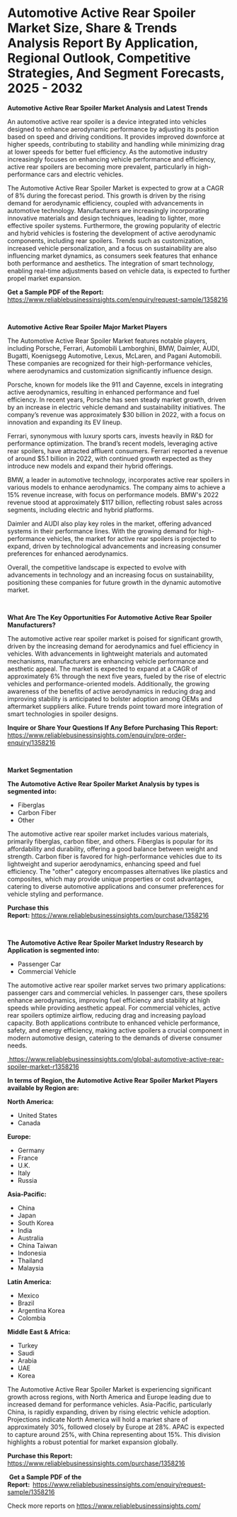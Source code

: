 <p><h1>Automotive Active Rear Spoiler Market Size, Share & Trends Analysis Report By Application, Regional Outlook, Competitive Strategies, And Segment Forecasts, 2025 - 2032</h1></p><p><strong>Automotive Active Rear Spoiler Market Analysis and Latest Trends</strong></p>
<p><p>An automotive active rear spoiler is a device integrated into vehicles designed to enhance aerodynamic performance by adjusting its position based on speed and driving conditions. It provides improved downforce at higher speeds, contributing to stability and handling while minimizing drag at lower speeds for better fuel efficiency. As the automotive industry increasingly focuses on enhancing vehicle performance and efficiency, active rear spoilers are becoming more prevalent, particularly in high-performance cars and electric vehicles.</p><p>The Automotive Active Rear Spoiler Market is expected to grow at a CAGR of 8% during the forecast period. This growth is driven by the rising demand for aerodynamic efficiency, coupled with advancements in automotive technology. Manufacturers are increasingly incorporating innovative materials and design techniques, leading to lighter, more effective spoiler systems. Furthermore, the growing popularity of electric and hybrid vehicles is fostering the development of active aerodynamic components, including rear spoilers. Trends such as customization, increased vehicle personalization, and a focus on sustainability are also influencing market dynamics, as consumers seek features that enhance both performance and aesthetics. The integration of smart technology, enabling real-time adjustments based on vehicle data, is expected to further propel market expansion.</p></p>
<p><strong>Get a Sample PDF of the Report:&nbsp;</strong> <a href="https://www.reliablebusinessinsights.com/enquiry/request-sample/1358216?utm_campaign=2735&utm_medium=2&utm_source=Github&utm_content=ia&utm_term=30032025&utm_id=automotive-active-rear-spoiler">https://www.reliablebusinessinsights.com/enquiry/request-sample/1358216</a></p>
<p>&nbsp;</p>
<p><strong>Automotive Active Rear Spoiler Major Market Players</strong></p>
<p><p>The Automotive Active Rear Spoiler Market features notable players, including Porsche, Ferrari, Automobili Lamborghini, BMW, Daimler, AUDI, Bugatti, Koenigsegg Automotive, Lexus, McLaren, and Pagani Automobili. These companies are recognized for their high-performance vehicles, where aerodynamics and customization significantly influence design.</p><p>Porsche, known for models like the 911 and Cayenne, excels in integrating active aerodynamics, resulting in enhanced performance and fuel efficiency. In recent years, Porsche has seen steady market growth, driven by an increase in electric vehicle demand and sustainability initiatives. The company’s revenue was approximately $30 billion in 2022, with a focus on innovation and expanding its EV lineup.</p><p>Ferrari, synonymous with luxury sports cars, invests heavily in R&D for performance optimization. The brand’s recent models, leveraging active rear spoilers, have attracted affluent consumers. Ferrari reported a revenue of around $5.1 billion in 2022, with continued growth expected as they introduce new models and expand their hybrid offerings.</p><p>BMW, a leader in automotive technology, incorporates active rear spoilers in various models to enhance aerodynamics. The company aims to achieve a 15% revenue increase, with focus on performance models. BMW's 2022 revenue stood at approximately $117 billion, reflecting robust sales across segments, including electric and hybrid platforms.</p><p>Daimler and AUDI also play key roles in the market, offering advanced systems in their performance lines. With the growing demand for high-performance vehicles, the market for active rear spoilers is projected to expand, driven by technological advancements and increasing consumer preferences for enhanced aerodynamics.</p><p>Overall, the competitive landscape is expected to evolve with advancements in technology and an increasing focus on sustainability, positioning these companies for future growth in the dynamic automotive market.</p></p>
<p>&nbsp;</p>
<p><strong>What Are The Key Opportunities For Automotive Active Rear Spoiler Manufacturers?</strong></p>
<p><p>The automotive active rear spoiler market is poised for significant growth, driven by the increasing demand for aerodynamics and fuel efficiency in vehicles. With advancements in lightweight materials and automated mechanisms, manufacturers are enhancing vehicle performance and aesthetic appeal. The market is expected to expand at a CAGR of approximately 6% through the next five years, fueled by the rise of electric vehicles and performance-oriented models. Additionally, the growing awareness of the benefits of active aerodynamics in reducing drag and improving stability is anticipated to bolster adoption among OEMs and aftermarket suppliers alike. Future trends point toward more integration of smart technologies in spoiler designs.</p></p>
<p><strong>Inquire or Share Your Questions If Any Before Purchasing This Report:</strong> <a href="https://www.reliablebusinessinsights.com/enquiry/pre-order-enquiry/1358216?utm_campaign=2735&utm_medium=2&utm_source=Github&utm_content=ia&utm_term=30032025&utm_id=automotive-active-rear-spoiler">https://www.reliablebusinessinsights.com/enquiry/pre-order-enquiry/1358216</a></p>
<p>&nbsp;</p>
<p><strong>Market Segmentation</strong></p>
<p><strong>The Automotive Active Rear Spoiler Market Analysis by types is segmented into:</strong></p>
<p><ul><li>Fiberglas</li><li>Carbon Fiber</li><li>Other</li></ul></p>
<p><p>The automotive active rear spoiler market includes various materials, primarily fiberglas, carbon fiber, and others. Fiberglas is popular for its affordability and durability, offering a good balance between weight and strength. Carbon fiber is favored for high-performance vehicles due to its lightweight and superior aerodynamics, enhancing speed and fuel efficiency. The "other" category encompasses alternatives like plastics and composites, which may provide unique properties or cost advantages, catering to diverse automotive applications and consumer preferences for vehicle styling and performance.</p></p>
<p><strong>Purchase this Report:&nbsp;</strong><a href="https://www.reliablebusinessinsights.com/purchase/1358216?utm_campaign=2735&utm_medium=2&utm_source=Github&utm_content=ia&utm_term=30032025&utm_id=automotive-active-rear-spoiler">https://www.reliablebusinessinsights.com/purchase/1358216</a></p>
<p>&nbsp;</p>
<p><strong>The Automotive Active Rear Spoiler Market Industry Research by Application is segmented into:</strong></p>
<p><ul><li>Passenger Car</li><li>Commercial Vehicle</li></ul></p>
<p><p>The automotive active rear spoiler market serves two primary applications: passenger cars and commercial vehicles. In passenger cars, these spoilers enhance aerodynamics, improving fuel efficiency and stability at high speeds while providing aesthetic appeal. For commercial vehicles, active rear spoilers optimize airflow, reducing drag and increasing payload capacity. Both applications contribute to enhanced vehicle performance, safety, and energy efficiency, making active spoilers a crucial component in modern automotive design, catering to the demands of diverse consumer needs.</p></p>
<p><a href="https://www.reliablebusinessinsights.com/global-automotive-active-rear-spoiler-market-r1358216?utm_campaign=2735&utm_medium=2&utm_source=Github&utm_content=ia&utm_term=30032025&utm_id=automotive-active-rear-spoiler">&nbsp;https://www.reliablebusinessinsights.com/global-automotive-active-rear-spoiler-market-r1358216</a></p>
<p><strong>In terms of Region, the Automotive Active Rear Spoiler Market Players available by Region are:</strong></p>
<p>
    <p> <strong> North America: </strong>
        <ul>
            <li>United States</li>
            <li>Canada</li>
        </ul>
        </p> 
    <p> <strong> Europe: </strong>
        <ul>
            <li>Germany</li>
            <li>France</li>
            <li>U.K.</li>
            <li>Italy</li>
            <li>Russia</li>
        </ul>
        </p> 
    <p> <strong> Asia-Pacific: </strong>
        <ul>
            <li>China</li>
            <li>Japan</li>
            <li>South Korea</li>
            <li>India</li>
            <li>Australia</li>
            <li>China Taiwan</li>
            <li>Indonesia</li>
            <li>Thailand</li>
            <li>Malaysia</li>
        </ul>
        </p> 
    <p> <strong> Latin America: </strong>
        <ul>
            <li>Mexico</li>
            <li>Brazil</li>
            <li>Argentina Korea</li>
            <li>Colombia</li>
        </ul>
        </p> 
    <p> <strong> Middle East & Africa: </strong>
        <ul>
            <li>Turkey</li>
            <li>Saudi</li>
            <li>Arabia</li>
            <li>UAE</li>
            <li>Korea</li>
        </ul>
    </p>
    </p>
<p><p>The Automotive Active Rear Spoiler Market is experiencing significant growth across regions, with North America and Europe leading due to increased demand for performance vehicles. Asia-Pacific, particularly China, is rapidly expanding, driven by rising electric vehicle adoption. Projections indicate North America will hold a market share of approximately 30%, followed closely by Europe at 28%. APAC is expected to capture around 25%, with China representing about 15%. This division highlights a robust potential for market expansion globally.</p></p>
<p><strong>Purchase this Report: </strong><a href="https://www.reliablebusinessinsights.com/purchase/1358216?utm_campaign=2735&utm_medium=2&utm_source=Github&utm_content=ia&utm_term=30032025&utm_id=automotive-active-rear-spoiler">https://www.reliablebusinessinsights.com/purchase/1358216</a></p>
<p>&nbsp;<strong>Get a Sample PDF of the Report:&nbsp;&nbsp;</strong><a href="https://www.reliablebusinessinsights.com/enquiry/request-sample/1358216?utm_campaign=2735&utm_medium=2&utm_source=Github&utm_content=ia&utm_term=30032025&utm_id=automotive-active-rear-spoiler">https://www.reliablebusinessinsights.com/enquiry/request-sample/1358216</a></p>
<p><strong></strong></p>
<p>Check more reports on <a href="https://www.reliablebusinessinsights.com/?utm_campaign=2735&utm_medium=2&utm_source=Github&utm_content=ia&utm_term=30032025&utm_id=automotive-active-rear-spoiler">https://www.reliablebusinessinsights.com/</a></p>